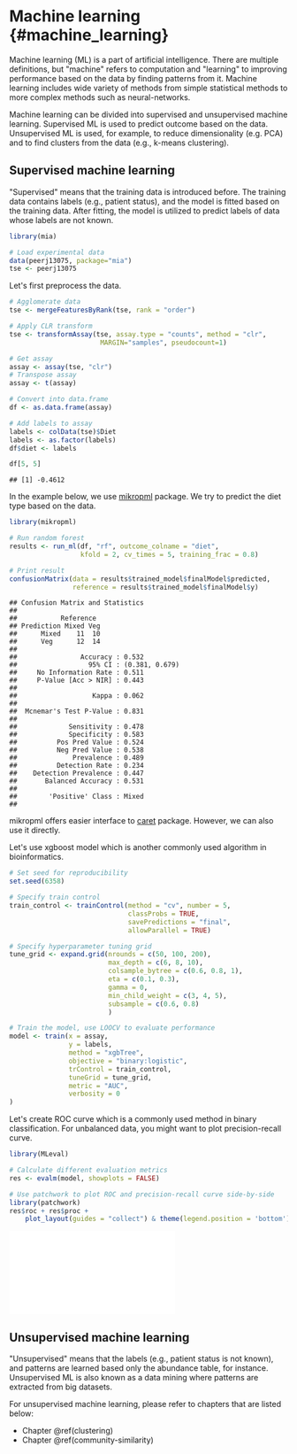 # Machine learning {#machine_learning}

<script>
document.addEventListener("click", function (event) {
    if (event.target.classList.contains("rebook-collapse")) {
        event.target.classList.toggle("active");
        var content = event.target.nextElementSibling;
        if (content.style.display === "block") {
            content.style.display = "none";
        } else {
            content.style.display = "block";
        }
    }
})
</script>

<style>
.rebook-collapse {
  background-color: #eee;
  color: #444;
  cursor: pointer;
  padding: 18px;
  width: 100%;
  border: none;
  text-align: left;
  outline: none;
  font-size: 15px;
}

.rebook-content {
  padding: 0 18px;
  display: none;
  overflow: hidden;
  background-color: #f1f1f1;
}
</style>

Machine learning (ML) is a part of artificial intelligence. There are multiple
definitions, but "machine" refers to computation and "learning" to improving 
performance based on the data by finding patterns from it. Machine learning
includes wide variety of methods from simple statistical methods to more 
complex methods such as neural-networks. 

Machine learning can be divided into supervised and unsupervised machine learning.
Supervised ML is used to predict outcome based on the data. Unsupervised ML is used, 
for example, to reduce dimensionality (e.g. PCA) and to find clusters from the 
data (e.g., k-means clustering). 


## Supervised machine learning



"Supervised" means that the training data is introduced before. The training data
contains labels (e.g., patient status), and the model is fitted based on the 
training data. After fitting, the model is utilized to predict labels of data whose 
labels are not known. 


```r
library(mia)

# Load experimental data
data(peerj13075, package="mia")
tse <- peerj13075
```

Let's first preprocess the data.


```r
# Agglomerate data
tse <- mergeFeaturesByRank(tse, rank = "order")

# Apply CLR transform
tse <- transformAssay(tse, assay.type = "counts", method = "clr",
                       MARGIN="samples", pseudocount=1)

# Get assay
assay <- assay(tse, "clr")
# Transpose assay
assay <- t(assay)

# Convert into data.frame
df <- as.data.frame(assay)

# Add labels to assay
labels <- colData(tse)$Diet
labels <- as.factor(labels)
df$diet <- labels 

df[5, 5]
```

```
## [1] -0.4612
```

In the example below, we use [mikropml](https://journals.asm.org/doi/10.1128/mBio.00434-20)
package. We try to predict the diet type based on the data.


```r
library(mikropml)

# Run random forest 
results <- run_ml(df, "rf", outcome_colname = "diet", 
                  kfold = 2, cv_times = 5, training_frac = 0.8)

# Print result
confusionMatrix(data = results$trained_model$finalModel$predicted, 
                reference = results$trained_model$finalModel$y)
```

```
## Confusion Matrix and Statistics
## 
##           Reference
## Prediction Mixed Veg
##      Mixed    11  10
##      Veg      12  14
##                                         
##                Accuracy : 0.532         
##                  95% CI : (0.381, 0.679)
##     No Information Rate : 0.511         
##     P-Value [Acc > NIR] : 0.443         
##                                         
##                   Kappa : 0.062         
##                                         
##  Mcnemar's Test P-Value : 0.831         
##                                         
##             Sensitivity : 0.478         
##             Specificity : 0.583         
##          Pos Pred Value : 0.524         
##          Neg Pred Value : 0.538         
##              Prevalence : 0.489         
##          Detection Rate : 0.234         
##    Detection Prevalence : 0.447         
##       Balanced Accuracy : 0.531         
##                                         
##        'Positive' Class : Mixed         
## 
```

mikropml offers easier interface to [caret](https://cran.r-project.org/web/packages/caret/index.html) 
package. However, we can also use it directly.

Let's use xgboost model which is another commonly used algorithm in bioinformatics.


```r
# Set seed for reproducibility
set.seed(6358)

# Specify train control
train_control <- trainControl(method = "cv", number = 5,
                              classProbs = TRUE, 
                              savePredictions = "final",
                              allowParallel = TRUE)

# Specify hyperparameter tuning grid
tune_grid <- expand.grid(nrounds = c(50, 100, 200),
                         max_depth = c(6, 8, 10),
                         colsample_bytree = c(0.6, 0.8, 1),
                         eta = c(0.1, 0.3),
                         gamma = 0,
                         min_child_weight = c(3, 4, 5),
                         subsample = c(0.6, 0.8)
                         )

# Train the model, use LOOCV to evaluate performance
model <- train(x = assay, 
               y = labels, 
               method = "xgbTree",
               objective = "binary:logistic",
               trControl = train_control,
               tuneGrid = tune_grid,
               metric = "AUC",
               verbosity = 0
)
```

Let's create ROC curve which is a commonly used method in binary classification.
For unbalanced data, you might want to plot precision-recall curve. 


```r
library(MLeval)

# Calculate different evaluation metrics
res <- evalm(model, showplots = FALSE)

# Use patchwork to plot ROC and precision-recall curve side-by-side
library(patchwork)
res$roc + res$proc + 
    plot_layout(guides = "collect") & theme(legend.position = 'bottom')
```

![](40_machine_learning_files/figure-latex/super5-1.pdf)<!-- --> 

## Unsupervised machine learning

"Unsupervised" means that the labels (e.g., patient status is not known), 
and patterns are learned based only the abundance table, for instance. 
Unsupervised ML is also known as a data mining where patterns are extracted 
from big datasets. 

For unsupervised machine learning, please refer to chapters that are listed below:

- Chapter \@ref(clustering)
- Chapter \@ref(community-similarity) 


